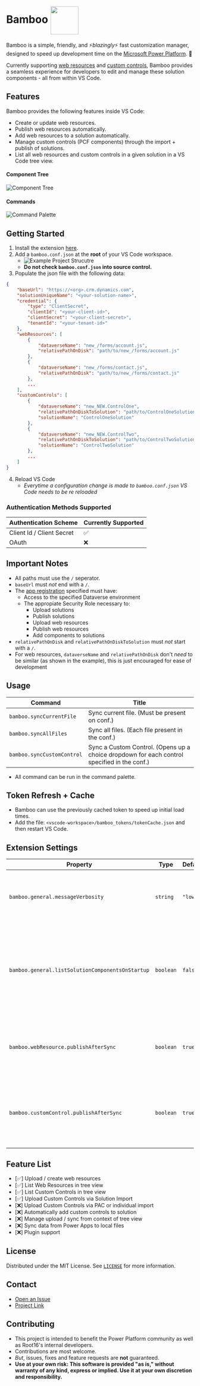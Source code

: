 # Bamboo <img src="./resources/bamboo-green.png" width="75" style="vertical-align: middle;">

Bamboo is a simple, friendly, and ⚡*blazingly*⚡ fast customization manager, designed to speed up development time on the [Microsoft Power Platform](https://powerplatform.microsoft.com/en-us/). 🚀

Currently supporting [web resources](https://learn.microsoft.com/en-us/power-apps/developer/model-driven-apps/web-resources) and [custom controls](https://learn.microsoft.com/en-us/power-apps/developer/component-framework/create-custom-controls-using-pcf), Bamboo provides a seamless experience for developers to edit and manage these solution components - all from within VS Code.

## Features
Bamboo provides the following features inside VS Code:

- Create or update web resources.
- Publish web resources automatically.
- Add web resources to a solution automatically.
- Manage custom controls (PCF components) through the import + publish of solutions.
- List all web resources and custom controls in a given solution in a VS Code tree view.


#### Component Tree
![Component Tree](./images/component_tree.png)

#### Commands
![Command Palette](./images/command_palette.png)

## Getting Started

1. Install the extension [here](https://marketplace.visualstudio.com/publishers/root16).
2. Add a `bamboo.conf.json` at the **root** of your VS Code workspace.
    - ![Example Project Strucutre](./images/project_structure.png)
    - **Do not check `bamboo.conf.json` into source control.**
3. Populate the json file with the following data:

```json
{
    "baseUrl": "https://<org>.crm.dynamics.com",
    "solutionUniqueName": "<your-solution-name>",
    "credential": {
        "type": "ClientSecret",
        "clientId": "<your-client-id>",
        "clientSecret": "<your-client-secret>",
        "tenantId": "<your-tenant-id>"
    },
    "webResources": [
        {
            "dataverseName": "new_/forms/account.js",
            "relativePathOnDisk": "path/to/new_/forms/account.js"
        },
        {
            "dataverseName": "new_/forms/contact.js",
            "relativePathOnDisk": "path/to/new_/forms/contact.js"
        },
        ...
    ],
    "customControls": [
        {
            "dataverseName": "new_NEW.ControlOne",
            "relativePathOnDiskToSolution": "path/to/ControlOneSolution.zip",
            "solutionName": "ControlOneSolution"
        },
        {
            "dataverseName": "new_NEW.ControlTwo",
            "relativePathOnDiskToSolution": "path/to/ControlTwoSolution.zip",
            "solutionName": "ControlTwoSolution"
        },
        ...
    ]
}
```

4. Reload VS Code
    - *Everytime a configuration change is made to `bamboo.conf.json` VS Code needs to be re reloaded*

### Authentication Methods Supported

| Authentication Scheme | Currently Supported |
|----------|----------|
| Client Id / Client Secret    | ✅   |
|  OAuth   | ❌   |


## **Important Notes** 
- All paths must use the `/` seperator.
- `baseUrl` must *not* end with a `/`.
- The [app registration](https://learn.microsoft.com/en-us/power-apps/developer/data-platform/walkthrough-register-app-azure-active-directory#confidential-client-app-registration) specified must have:
    - Access to the specified Dataverse environment
    - The appropiate Security Role necessary to:
        - Upload solutions
        - Publish solutions
        - Upload web resources
        - Publish web resources
        - Add components to solutions
- `relativePathOnDisk` and `relativePathOnDiskToSolution` must *not* start with a `/`.
- For web resources, `dataverseName` and `relativePathOnDisk` don't *need* to be similar (as shown in the example), this is just encouraged for ease of development

## Usage

| Command | Title 
|---------|-------|
| `bamboo.syncCurrentFile` | Sync current file. (Must be present on conf.) |  
| `bamboo.syncAllFiles` | Sync all files. (Each file present in the conf.) | 
| `bamboo.syncCustomControl` | Sync a Custom Control. (Opens up a choice dropdown for each control specified in the conf.) | 

- All command can be run in the command palette.


## Token Refresh + Cache
- Bamboo can use the previously cached token to speed up initial load times.
- Add the file: `<vscode-workspace>/bamboo_tokens/tokenCache.json` and then restart VS Code.

## Extension Settings

| Property | Type | Default | Description |
|----------|------|---------|-------------|
| `bamboo.general.messageVerbosity` | `string` | `"low"` | Set the verbosity level of how many messages are displayed. |
| `bamboo.general.listSolutionComponentsOnStartup` | `boolean` | `false` | When the extension is loaded, list all supported solution components in the currently selected solution in a tree view. |
| `bamboo.webResource.publishAfterSync` | `boolean` | `true` | When syncing a web resource, publish after a successful upload. |
| `bamboo.customControl.publishAfterSync` | `boolean` | `true` | When syncing a custom control solution, publish after a successful upload. |


## Feature List

- [✅] Upload / create web resources
- [✅] List Web Resources in tree view 
- [✅] List Custom Controls in tree view 
- [✅] Upload Custom Controls via Solution Import 
- [❌] Upload Custom Controls via PAC or individual import 
- [❌] Automatically add custom controls to solution 
- [❌] Manage upload / sync from context of tree view
- [❌] Sync data from Power Apps to local files
- [❌] Plugin support

## License
Distributed under the MIT License. See [`LICENSE`](LICENSE) for more information.

## Contact
- [Open an Issue](https://github.com/Root16/bamboo/issues/new)
- [Project Link](https://github.com/Root16/bamboo)

## Contributing
- This project is intended to benefit the Power Platform community as well as Root16's internal developers. 
- Contributions are most welcome.
- *But*, issues, fixes and feature requests are **not** guaranteed.
- **Use at your own risk: This software is provided "as is," without warranty of any kind, express or implied. Use it at your own discretion and responsibility.**
